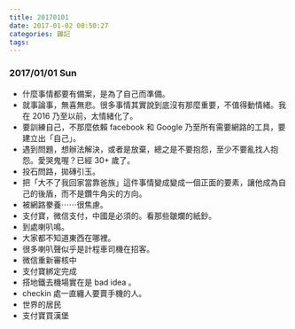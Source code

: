 ```yaml
---
title: 20170101
date: 2017-01-02 08:50:27
categories: 雜記
tags:
---
```


### 2017/01/01 Sun

- 什麼事情都要有備案，是為了自己而準備。
- 就事論事，無喜無悲。很多事情其實說到底沒有那麼重要，不值得動情緒。我在 2016 乃至以前，太情緒化了。
- 要訓練自己，不那麼依賴 facebook 和 Google 乃至所有需要網路的工具，要建立出「自己」。
- 遇到問題，想辦法解決，或者是放棄，總之是不要抱怨，至少不要亂找人抱怨。愛哭鬼喔？已經 30+ 歲了。
- 投石問路，拋磚引玉。
- 把「大不了我回家當靠爸族」這件事情變成變成一個正面的要素，讓他成為自己的後盾，而不是鑽牛角尖的方向。
- 被網路豢養⋯⋯很焦慮。
- 支付寶，微信支付，中國是必須的。看那些皺爛的紙鈔。
- 到處喇叭鳴。
- 大家都不知道東西在哪裡。
- 很多喇叭聲似乎是計程車司機在招客。
- 微信重新審核中
- 支付寶綁定完成
- 搭地鐵去機場實在是 bad idea 。
- checkin 處一直纏人要賣手機的人。
- 世界的居民
- 支付寶買漢堡
